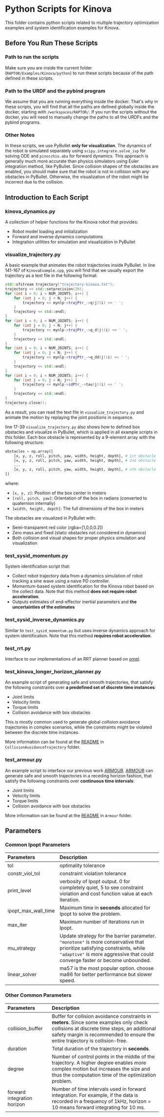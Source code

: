 # Python Scripts for Kinova

This folder contains python scripts related to multiple trajectory optimization examples and system identification examples for Kinova.

## Before You Run These Scripts

### Path to run the scripts
Make sure you are inside the current folder (`RAPTOR/Examples/Kinova/python`) to run these scripts because of the path defined in these scripts.

### Path to the URDF and the pybind program
We assume that you are running everything inside the docker.
That's why in these scripts, you will find that all the paths are defined globally inside the docker, starting with `/workspaces/RAPTOR/`.
If you run the scripts without the docker, you will need to manually change the paths to all the URDFs and the pybind programs.

### Other Notes
In these scripts, we use PyBullet **only for visualization**.
The dynamics of the robot is simulated separately using `scipy.integrate.solve_ivp` for solving ODE and `pinocchio.aba` for forward dynamics.
This approach is generally much more accurate than physics simulators using Euler integration method, like PyBullet.
Since collision shapes of the obstacles are enabled, you should make sure that the robot is not in collision with any obstacles in PyBullet.
Otherwise, the visualization of the robot might be incorrect due to the collision.

## Introduction to Each Script

### kinova_dynamics.py
A collection of helper functions for the Kinova robot that provides:
- Robot model loading and initialization
- Forward and inverse dynamics computations
- Integration utilities for simulation and visualization in PyBullet

### visualize_trajectory.py
A basic example that animates the robot trajectories inside PyBullet.
In line 141-167 of `KinovaExample.cpp`, you will find that we usually export the trajectory as a text file in the following format:
```C++
std::ofstream trajectory("trajectory-kinova.txt");
trajectory << std::setprecision(20);
for (int i = 0; i < NUM_JOINTS; i++) {
    for (int j = 0; j < N; j++) {
        trajectory << mynlp->trajPtr_->q(j)(i) << ' ';
    }
    trajectory << std::endl;
}
for (int i = 0; i < NUM_JOINTS; i++) {
    for (int j = 0; j < N; j++) {
        trajectory << mynlp->trajPtr_->q_d(j)(i) << ' ';
    }
    trajectory << std::endl;
}
for (int i = 0; i < NUM_JOINTS; i++) {
    for (int j = 0; j < N; j++) {
        trajectory << mynlp->trajPtr_->q_dd(j)(i) << ' ';
    }
    trajectory << std::endl;
}
for (int i = 0; i < NUM_JOINTS; i++) {
    for (int j = 0; j < N; j++) {
        trajectory << mynlp->idPtr_->tau(j)(i) << ' ';
    }
    trajectory << std::endl;
}
trajectory.close();
```
As a result, you can read the text file in `visualize_trajectory.py` and animate the motion by replaying the joint positions in sequence.

line 17-39 `visualize_trajectory.py` also shows how to defined box obstacles and visualize in PyBullet, which is applied in all example scripts in this folder.
Each box obstacle is represented by a 9-element array with the following structure:
```python
obstacles = np.array([
    [x, y, z, roll, pitch, yaw, width, height, depth], # 1st obstacle
    [x, y, z, roll, pitch, yaw, width, height, depth], # 2nd obstacle
    ...
    [x, y, z, roll, pitch, yaw, width, height, depth], # nth obstacle
])
```
where:
- `[x, y, z]`: Position of the box center in meters
- `[roll, pitch, yaw]`: Orientation of the box in radians (converted to quaternion internally)
- `[width, height, depth]`: The full dimensions of the box in meters

The obstacles are visualized in PyBullet with:
- Semi-transparent red color (rgba=[1,0,0,0.2])
- Zero mass and fixed (static obstacles not considered in dynamics)
- Both collision and visual shapes for proper physics simulation and visualization

### test_sysid_momentum.py
System identification script that:
- Collect robot trajectory data from a dynamics simulation of robot tracking a sine wave using a naive PD controller.
- Momentum-based system identification for the Kinova robot based on the collect data. Note that this method **does not require robot acceleration**.
- Outputs estimates of end-effector inertial parameters and **the uncertainties of the estimates**

### test_sysid_inverse_dynamics.py
Similar to `test_sysid_momentum.py` but uses inverse dynamics approach for system identification.
Note that this method **requires robot acceleration**.

### test_rrt.py
Interface to our implementations of an RRT planner based on [ompl](https://ompl.kavrakilab.org/).

### test_kinova_longer_horizon_planner.py
An example script of generating safe and smooth trajectories, that satisfy the following constraints over **a predefined set of discrete time instances**:

- Joint limits
- Velocity limits
- Torque limits
- Collision avoidance with box obstacles

This is mostly common used to generate global collision avoidance trajectories in complex scenarios, while the constraints might be violated between the discrete time instances.

More information can be found at the [README](../CollisionAvoidanceTrajectory/README.md) in `CollisionAvoidanceTrajectory` folder.

### test_armour.py
An example script to interface our previous work [ARMOUR](https://roahmlab.github.io/armour/).
[ARMOUR](https://roahmlab.github.io/armour/) can generate safe and smooth trajectories in a receding horizon fashion, that satisfy the following constraints over **continuous time intervals**:

- Joint limits
- Velocity limits
- Torque limits
- Collision avoidance with box obstacles

More information can be found at the [README](../Armour/README.md) in `Armour` folder.

## Parameters

### Common Ipopt Parameters

| Parameters           | Description                                                                                     |
|:---------------------|:------------------------------------------------------------------------------------------------|
| tol                  | optimality tolerance |
| constr_viol_tol      | constraint violation tolerance |
| print_level          | verbosity of Ipopt output. 0 for completely quiet, 5 to see constraint violation and cost function value at each iteration. |
| ipopt_max_wall_time  | Maximum time in **seconds** allocated for Ipopt to solve the problem.                                          |
| max_iter             | Maximum number of iterations run in Ipopt.
| mu_strategy    | Update strategy for the barrier parameter. `"monotone"` is more conservative that prioritize satisfying constraints, while `"adaptive"` is more aggressive that could converge faster or become unbounded. |
| linear_solver        | ma57 is the most popular option. choose ma86 for better performance but slower speed. |

### Other Common Parameters

| Parameters           | Description                                                                                     |
|:---------------------|:------------------------------------------------------------------------------------------------|
| collision_buffer     | Buffer for collision avoidance constraints in **meters**. Since some examples only check collisions at discrete time steps, an additional safety margin is recommended to ensure the entire trajectory is collision-free. |
| duration             | Total duration of the trajectory in **seconds**.                                                               |
| degree               | Number of control points in the middle of the trajectory. A higher degree enables more complex motion but increases the size and thus the computation time of the optimization problem. |
| forward integration horizon | Number of time intervals used in forward integration. For example, if the data is recorded in a frequency of 1kHz, horizon = 10 means forward integrating for 10 ms. |